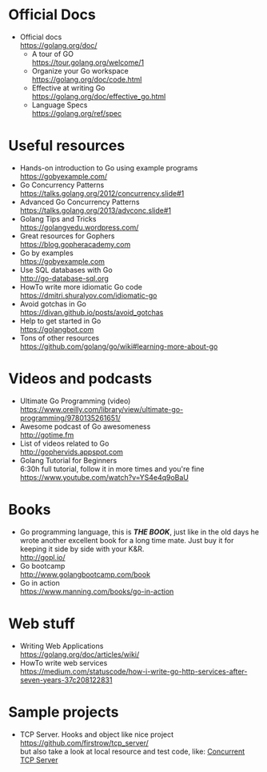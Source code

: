 # Official Docs
- Official docs  
  https://golang.org/doc/
  - A tour of GO  
    https://tour.golang.org/welcome/1
  - Organize your Go workspace  
    https://golang.org/doc/code.html
  - Effective at writing Go  
    https://golang.org/doc/effective_go.html
  - Language Specs  
    https://golang.org/ref/spec


# Useful resources
- Hands-on introduction to Go using example programs  
  https://gobyexample.com/
- Go Concurrency Patterns  
  https://talks.golang.org/2012/concurrency.slide#1
- Advanced Go Concurrency Patterns  
  https://talks.golang.org/2013/advconc.slide#1
- Golang Tips and Tricks  
  https://golangvedu.wordpress.com/
- Great resources for Gophers  
  https://blog.gopheracademy.com 
- Go by examples  
  https://gobyexample.com
- Use SQL databases with Go  
  http://go-database-sql.org
- HowTo write more idiomatic Go code  
  https://dmitri.shuralyov.com/idiomatic-go
- Avoid gotchas in Go  
  https://divan.github.io/posts/avoid_gotchas
- Help to get started in Go  
  https://golangbot.com
- Tons of other resources  
  https://github.com/golang/go/wiki#learning-more-about-go


# Videos and podcasts
- Ultimate Go Programming (video)  
  https://www.oreilly.com/library/view/ultimate-go-programming/9780135261651/
- Awesome podcast of Go awesomeness  
  http://gotime.fm
- List of videos related to Go  
  http://gophervids.appspot.com
- Golang Tutorial for Beginners  
  6:30h full tutorial, follow it in more times and you're fine  
  https://www.youtube.com/watch?v=YS4e4q9oBaU


# Books
- Go programming language, this is **_THE BOOK_**, just like in the old days he wrote another excellent book for a long
  time mate. Just buy it for keeping it side by side with your K&R.  
  http://gopl.io/
- Go bootcamp  
  http://www.golangbootcamp.com/book
- Go in action  
  https://www.manning.com/books/go-in-action


# Web stuff
- Writing Web Applications  
  https://golang.org/doc/articles/wiki/
- HowTo write web services  
  https://medium.com/statuscode/how-i-write-go-http-services-after-seven-years-37c208122831


# Sample projects
- TCP Server. Hooks and object like nice project https://github.com/firstrow/tcp_server/  
  but also take a look at local resource and test code, like: [Concurrent TCP Server](../src/tcp.server.go)
